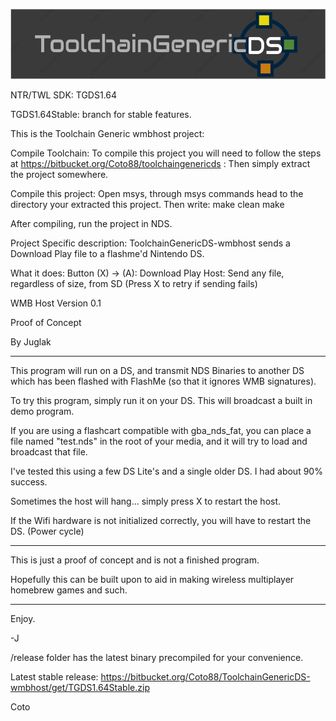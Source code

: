 ![ToolchainGenericDS](img/TGDS-Logo.png)

NTR/TWL SDK: TGDS1.64

TGDS1.64Stable: branch for stable features.

This is the Toolchain Generic wmbhost project:

Compile Toolchain: To compile this project you will need to follow the steps at https://bitbucket.org/Coto88/toolchaingenericds : Then simply extract the project somewhere.

Compile this project: Open msys, through msys commands head to the directory your extracted this project. Then write: make clean make

After compiling, run the project in NDS.

Project Specific description: 
ToolchainGenericDS-wmbhost sends a Download Play file to a flashme'd Nintendo DS.


What it does:
Button (X) 		->	(A): 	Download Play Host: Send any file, regardless of size, from SD (Press X to retry if sending fails)

WMB Host
Version 0.1

Proof of Concept

By Juglak

------

This program will run on a DS, and transmit NDS Binaries to another DS which has been flashed with FlashMe (so that it ignores WMB signatures).

To try this program, simply run it on your DS. This will broadcast a built in demo program.

If you are using a flashcart compatible with gba_nds_fat, you can place a file named
"test.nds" in the root of your media, and it will try to load and broadcast that file.

I've tested this using a few DS Lite's and a single older DS. I had about 90% success.

Sometimes the host will hang... simply press X to restart the host.

If the Wifi hardware is not initialized correctly, you will have to restart the DS. (Power cycle)

---

This is just a proof of concept and is not a finished program.

Hopefully this can be built upon to aid in making wireless multiplayer homebrew games and such.

---

Enjoy.

-J


/release folder has the latest binary precompiled for your convenience.

Latest stable release: https://bitbucket.org/Coto88/ToolchainGenericDS-wmbhost/get/TGDS1.64Stable.zip

Coto
